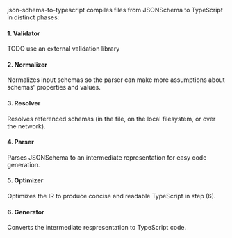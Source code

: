 json-schema-to-typescript compiles files from JSONSchema to TypeScript in distinct phases:

#### 1. Validator

TODO use an external validation library

#### 2. Normalizer

Normalizes input schemas so the parser can make more assumptions about schemas' properties and values.

#### 3. Resolver

Resolves referenced schemas (in the file, on the local filesystem, or over the network).

#### 4. Parser

Parses JSONSchema to an intermediate representation for easy code generation.

#### 5. Optimizer

Optimizes the IR to produce concise and readable TypeScript in step (6).

#### 6. Generator

Converts the intermediate respresentation to TypeScript code.
